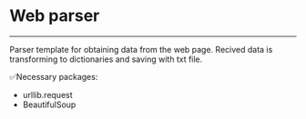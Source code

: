 # Web parser
-----
Parser template for obtaining data from the web page. Recived data is transforming to dictionaries and saving with txt file.

:white_check_mark:Necessary packages:
- urllib.request
- BeautifulSoup
